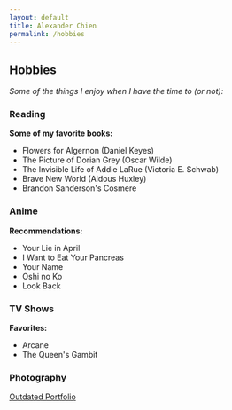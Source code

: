 ```yaml
---
layout: default
title: Alexander Chien
permalink: /hobbies
---
```

<link href="https://cdnjs.cloudflare.com/ajax/libs/font-awesome/6.0.0-beta3/css/all.min.css" rel="stylesheet">
<link rel="stylesheet" href="assets/style.css">

## Hobbies
_Some of the things I enjoy when I have the time to (or not):_
### Reading
**Some of my favorite books:**
- Flowers for Algernon (Daniel Keyes)
- The Picture of Dorian Grey (Oscar Wilde)
- The Invisible Life of Addie LaRue (Victoria E. Schwab)
- Brave New World (Aldous Huxley)
- Brandon Sanderson's Cosmere

### Anime
**Recommendations:**
- Your Lie in April
- I Want to Eat Your Pancreas
- Your Name
- Oshi no Ko
- Look Back

### TV Shows
**Favorites:**
- Arcane
- The Queen's Gambit

### Photography
<a href="https://alchien22.wixsite.com/snippets" class="icon-btn" target="_blank">
  <i class="fas fa-camera"></i> Outdated Portfolio
</a>